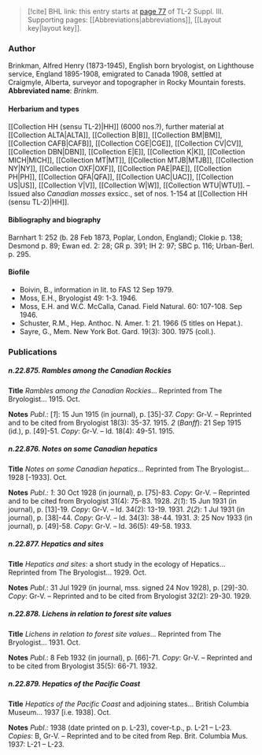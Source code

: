 > [!cite] BHL link: this entry starts at [page 77](https://www.biodiversitylibrary.org/page/33266384) of TL-2 Suppl. III.
> Supporting pages: [[Abbreviations|abbreviations]], [[Layout key|layout key]].

### Author

Brinkman, Alfred Henry (1873-1945), English born bryologist, on Lighthouse service, England 1895-1908, emigrated to Canada 1908, settled at Craigmyle, Alberta, surveyor and topographer in Rocky Mountain forests. 
**Abbreviated name**: *Brinkm.*

#### Herbarium and types

[[Collection HH (sensu TL-2)|HH]] (6000 nos.?), further material at [[Collection ALTA|ALTA]], [[Collection B|B]], [[Collection BM|BM]], [[Collection CAFB|CAFB]], [[Collection CGE|CGE]], [[Collection CV|CV]], [[Collection DBN|DBN]], [[Collection E|E]], [[Collection K|K]], [[Collection MICH|MICH]], [[Collection MT|MT]], [[Collection MTJB|MTJB]], [[Collection NY|NY]], [[Collection OXF|OXF]], [[Collection PAE|PAE]], [[Collection PH|PH]], [[Collection QFA|QFA]], [[Collection UAC|UAC]], [[Collection US|US]], [[Collection V|V]], [[Collection W|W]], [[Collection WTU|WTU]]. – Issued also *Canadian mosses* exsicc., set of nos. 1-154 at [[Collection HH (sensu TL-2)|HH]].

#### Bibliography and biography

Barnhart 1: 252 (b. 28 Feb 1873, Poplar, London, England); Clokie p. 138; Desmond p. 89; Ewan ed. 2: 28; GR p. 391; IH 2: 97; SBC p. 116; Urban-Berl. p. 295.

#### Biofile

- Boivin, B., information in lit. to FAS 12 Sep 1979.
- Moss, E.H., Bryologist 49: 1-3. 1946.
- Moss, E.H. and W.C. McCalla, Canad. Field Natural. 60: 107-108. Sep 1946.
- Schuster, R.M., Hep. Anthoc. N. Amer. 1: 21. 1966 (5 titles on Hepat.).
- Sayre, G., Mem. New York Bot. Gard. 19(3): 300. 1975 (coll.).

### Publications

##### n.22.875. Rambles among the Canadian Rockies

**Title**
*Rambles among the Canadian Rockies*... Reprinted from The Bryologist... 1915. Oct.

**Notes**
*Publ*.: \[*1*\]: 15 Jun 1915 (in journal), p. \[35\]-37. *Copy*: Gr-V. – Reprinted and to be cited from Bryologist 18(3): 35-37. 1915.
*2* (*Banff*): 21 Sep 1915 (id.), p. \[49\]-51. *Copy*: Gr-V. – Id. 18(4): 49-51. 1915.

##### n.22.876. Notes on some Canadian hepatics

**Title**
*Notes on some Canadian hepatics*... Reprinted from The Bryologist... 1928 \[-1933\]. Oct.

**Notes**
*Publ.: 1*: 30 Oct 1928 (in journal), p. \[75\]-83. *Copy*: Gr-V. – Reprinted and to be cited from Bryologist 31(4): 75-83. 1928.
*2*(*1*): 15 Jun 1931 (in journal), p. \[13\]-19. *Copy*: Gr-V. – Id. 34(2): 13-19. 1931.
*2*(*2*): 1 Jul 1931 (in journal), p. \[38\]-44. *Copy*: Gr-V. – Id. 34(3): 38-44. 1931.
*3*: 25 Nov 1933 (in journal), p. \[49\]-58. *Copy*: Gr-V. – Id. 36(5): 49-58. 1933.

##### n.22.877. Hepatics and sites

**Title**
*Hepatics and sites*: a short study in the ecology of Hepatics... Reprinted from The Bryologist... 1929. Oct.

**Notes**
*Publ*.: 31 Jul 1929 (in journal, mss. signed 24 Nov 1928), p. \[29\]-30. *Copy*: Gr-V. – Reprinted and to be cited from Bryologist 32(2): 29-30. 1929.

##### n.22.878. Lichens in relation to forest site values

**Title**
*Lichens in relation to forest site values*... Reprinted from The Bryologist... 1931. Oct.

**Notes**
*Publ*.: 8 Feb 1932 (in journal), p. \[66\]-71. *Copy*: Gr-V. – Reprinted and to be cited from Bryologist 35(5): 66-71. 1932.

##### n.22.879. Hepatics of the Pacific Coast

**Title**
*Hepatics of the Pacific Coast* and adjoining states... British Columbia Museum... 1937 \[i.e. 1938\]. Oct.

**Notes**
*Publ*.: 1938 (date printed on p. L-23), cover-t.p., p. L-21 – L-23. *Copies*: B, Gr-V. – Reprinted and to be cited from Rep. Brit. Columbia Mus. 1937: L-21 – L-23.

